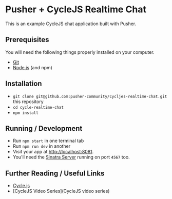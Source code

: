 # Pusher + CycleJS Realtime Chat

This is an example CycleJS chat application built with Pusher.

## Prerequisites

You will need the following things properly installed on your computer.

* [Git](http://git-scm.com/)
* [Node.js](http://nodejs.org/) (and npm)

## Installation

* `git clone git@github.com:pusher-community/cycljes-realtime-chat.git` this repository
* `cd cycle-realtime-chat`
* `npm install`

## Running / Development

* Run `npm start` in one terminal tab
* Run `npm run dev` in another
* Visit your app at [http://localhost:8081](http://localhost:8081).
* You'll need the [Sinatra Server](https://github.com/pusher-community/sinatra-realtime-server) running on port `4567` too.

## Further Reading / Useful Links

* [Cycle.js](http://cycle.js.org/)
* [CycleJS Video Series](CycleJS video series)
